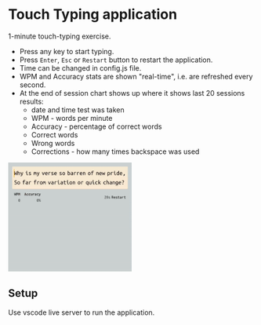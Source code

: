 # Touch Typing application
1-minute touch-typing exercise.

- Press any key to start typing.
- Press `Enter`, `Esc` or `Restart` button to restart the application.
- Time can be changed in config.js file.
- WPM and Accuracy stats are shown "real-time", i.e. are refreshed every second.
- At the end of session chart shows up where it shows last 20 sessions results:
  - date and time test was taken
  - WPM - words per minute
  - Accuracy - percentage of correct words
  - Correct words
  - Wrong words
  - Corrections - how many times backspace was used

<img src="images/screenrecording.gif" width="50%"/>

## Setup
Use vscode live server to run the application.
